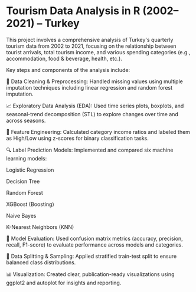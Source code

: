 # Tourism Data Analysis in R (2002–2021) – Turkey

This project involves a comprehensive analysis of Turkey's quarterly tourism data from 2002 to 2021, focusing on the relationship between tourist arrivals, total tourism income, and various spending categories (e.g., accommodation, food & beverage, health, etc.).

Key steps and components of the analysis include:

🧹 Data Cleaning & Preprocessing: Handled missing values using multiple imputation techniques including linear regression and random forest imputation.

📈 Exploratory Data Analysis (EDA): Used time series plots, boxplots, and seasonal-trend decomposition (STL) to explore changes over time and across seasons.

📐 Feature Engineering: Calculated category income ratios and labeled them as High/Low using z-scores for binary classification tasks.

🔍 Label Prediction Models: Implemented and compared six machine learning models:

Logistic Regression

Decision Tree

Random Forest

XGBoost (Boosting)

Naive Bayes

K-Nearest Neighbors (KNN)

🧪 Model Evaluation: Used confusion matrix metrics (accuracy, precision, recall, F1-score) to evaluate performance across models and categories.

🔄 Data Splitting & Sampling: Applied stratified train-test split to ensure balanced class distributions.

📊 Visualization: Created clear, publication-ready visualizations using ggplot2 and autoplot for insights and reporting.

